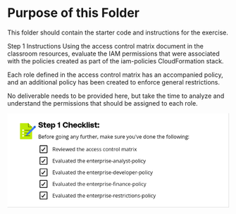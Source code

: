 # Purpose of this Folder

This folder should contain the starter code and instructions for the exercise.

Step 1 Instructions
Using the access control matrix document in the classroom resources, evaluate the IAM permissions that were associated with the policies created as part of the iam-policies CloudFormation stack.

Each role defined in the access control matrix has an accompanied policy, and an additional policy has been created to enforce general restrictions.

No deliverable needs to be provided here, but take the time to analyze and understand the permissions that should be assigned to each role.

![alt text](image.png)